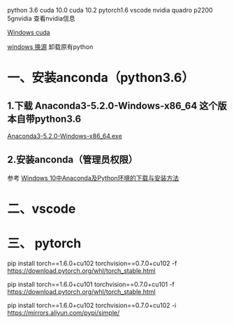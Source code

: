  python 3.6 cuda 10.0 cuda 10.2 pytorch1.6 vscode nvidia quadro p2200 5gnvidia
查看nvidia信息

[Windows cuda](https://blog.csdn.net/Geoffrey0718/article/details/123772477)

[windows 换源](https://blog.csdn.net/moshiyaofei/article/details/103317983)
卸载原有python
# 一、安装anconda（python3.6）
## 1.下载 Anaconda3-5.2.0-Windows-x86_64 这个版本自带python3.6
[Anaconda3-5.2.0-Windows-x86_64.exe](https://mirrors.tuna.tsinghua.edu.cn/anaconda/archive/Anaconda3-5.2.0-Windows-x86_64.exe)
## 2.安装anconda（管理员权限）
参考 [Windows 10中Anaconda及Python环境的下载与安装方法](https://zhuanlan.zhihu.com/p/461960116/)
# 二、vscode
# 三、 pytorch
pip install torch==1.6.0+cu102 torchvision==0.7.0+cu102 -f https://download.pytorch.org/whl/torch_stable.html

pip install torch==1.6.0+cu101 torchvision==0.7.0+cu101 -f https://download.pytorch.org/whl/torch_stable.html

pip install torch==1.6.0+cu102 torchvision==0.7.0+cu102  -i https://mirrors.aliyun.com/pypi/simple/


